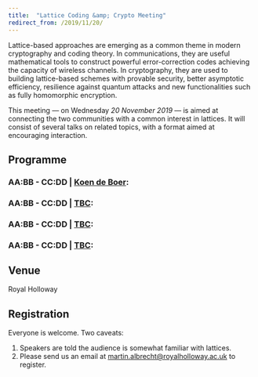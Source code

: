 ```yaml
---
title:  "Lattice Coding &amp; Crypto Meeting"
redirect_from: /2019/11/20/
---
```


Lattice-based approaches are emerging as a common theme in modern cryptography and coding theory. In communications, they are useful mathematical tools to construct powerful error-correction codes achieving the capacity of wireless channels. In cryptography, they are used to building lattice-based schemes with provable security, better asymptotic efficiency, resilience against quantum attacks and new functionalities such as fully homomorphic encryption.

This meeting — on Wednesday *20 November 2019* — is aimed at connecting the two communities with a common interest in lattices. It will consist of several talks on related topics, with a format aimed at encouraging interaction.

## Programme ##

### <span> AA:BB - CC:DD | [Koen de Boer](https://www.cwi.nl/people/koen-de-boer)</span>: []() ###

### <span> AA:BB - CC:DD | [TBC]()</span>: []() ###

### <span> AA:BB - CC:DD | [TBC]()</span>: []() ###

### <span> AA:BB - CC:DD | [TBC]()</span>: []() ###

## Venue ##

Royal Holloway

## Registration ##

Everyone is welcome. Two caveats:

1. Speakers are told the audience is somewhat familiar with lattices.
2. Please send us an email at <martin.albrecht@royalholloway.ac.uk> to register.
